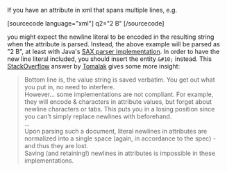 If you have an attribute in xml that spans multiple lines, e.g.

<div>
[sourcecode language="xml"]
q2="2
B"
[/sourcecode]
</div>

you might expect the newline literal to be encoded in the resulting string when the attribute is parsed.  Instead, the above example will be parsed as "2 B", at least with Java's [SAX parser implementation][SAX Parser].  In order to have the new line literal included, you should insert the entity `&#10;` instead.  This [StackOverflow][] answer by [Tomalak][] gives some more insight:

<blockquote cite="http://stackoverflow.com/users/18771/tomalak">
Bottom line is, the value string is saved verbatim. You get out what you put in, no need to interfere.
<br>
However… some implementations are not compliant. For example, they will encode & characters in attribute values, but forget about newline characters or tabs. This puts you in a losing position since you can't simply replace newlines with &#10; beforehand.
<br>
...
<br>
Upon parsing such a document, literal newlines in attributes are normalized into a single space (again, in accordance to the spec) - and thus they are lost.
<br>
Saving (and retaining!) newlines in attributes is impossible in these implementations.
</blockquote>


[StackOverflow]:http://stackoverflow.com/questions/2004386/how-to-save-newlines-in-xml-attribute
[Tomalak]:http://stackoverflow.com/users/18771/tomalak
[SAX Parser]:http://download.oracle.com/javase/1.4.2/docs/api/javax/xml/parsers/SAXParser.html